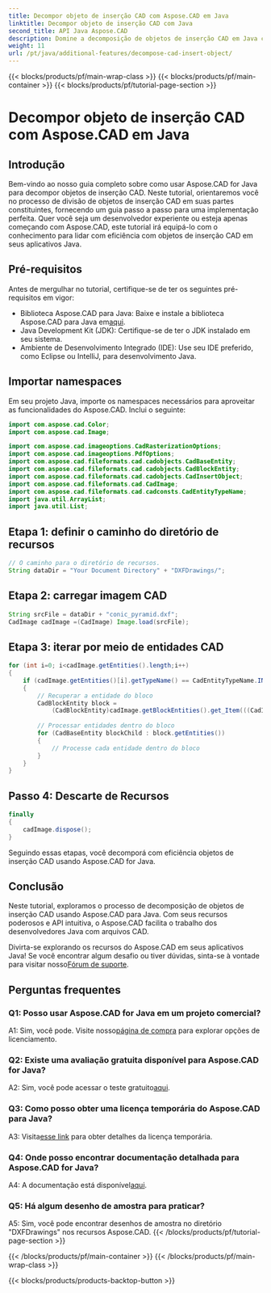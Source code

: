 ```yaml
---
title: Decompor objeto de inserção CAD com Aspose.CAD em Java
linktitle: Decompor objeto de inserção CAD com Java
second_title: API Java Aspose.CAD
description: Domine a decomposição de objetos de inserção CAD em Java com Aspose.CAD. Siga nosso guia passo a passo para um manuseio eficiente. Mergulhe no mundo da manipulação CAD.
weight: 11
url: /pt/java/additional-features/decompose-cad-insert-object/
---
```


{{< blocks/products/pf/main-wrap-class >}}
{{< blocks/products/pf/main-container >}}
{{< blocks/products/pf/tutorial-page-section >}}

# Decompor objeto de inserção CAD com Aspose.CAD em Java

## Introdução

Bem-vindo ao nosso guia completo sobre como usar Aspose.CAD for Java para decompor objetos de inserção CAD. Neste tutorial, orientaremos você no processo de divisão de objetos de inserção CAD em suas partes constituintes, fornecendo um guia passo a passo para uma implementação perfeita. Quer você seja um desenvolvedor experiente ou esteja apenas começando com Aspose.CAD, este tutorial irá equipá-lo com o conhecimento para lidar com eficiência com objetos de inserção CAD em seus aplicativos Java.

## Pré-requisitos

Antes de mergulhar no tutorial, certifique-se de ter os seguintes pré-requisitos em vigor:

- Biblioteca Aspose.CAD para Java: Baixe e instale a biblioteca Aspose.CAD para Java em[aqui](https://releases.aspose.com/cad/java/).
- Java Development Kit (JDK): Certifique-se de ter o JDK instalado em seu sistema.
- Ambiente de Desenvolvimento Integrado (IDE): Use seu IDE preferido, como Eclipse ou IntelliJ, para desenvolvimento Java.

## Importar namespaces

Em seu projeto Java, importe os namespaces necessários para aproveitar as funcionalidades do Aspose.CAD. Inclui o seguinte:

```java
import com.aspose.cad.Color;
import com.aspose.cad.Image;

import com.aspose.cad.imageoptions.CadRasterizationOptions;
import com.aspose.cad.imageoptions.PdfOptions;
import com.aspose.cad.fileformats.cad.cadobjects.CadBaseEntity;
import com.aspose.cad.fileformats.cad.cadobjects.CadBlockEntity;
import com.aspose.cad.fileformats.cad.cadobjects.CadInsertObject;
import com.aspose.cad.fileformats.cad.CadImage;
import com.aspose.cad.fileformats.cad.cadconsts.CadEntityTypeName;
import java.util.ArrayList;
import java.util.List;
```

## Etapa 1: definir o caminho do diretório de recursos

```java
// O caminho para o diretório de recursos.
String dataDir = "Your Document Directory" + "DXFDrawings/";
```

## Etapa 2: carregar imagem CAD

```java
String srcFile = dataDir + "conic_pyramid.dxf";
CadImage cadImage =(CadImage) Image.load(srcFile);
```

## Etapa 3: iterar por meio de entidades CAD

```java
for (int i=0; i<cadImage.getEntities().length;i++)
{
    if (cadImage.getEntities()[i].getTypeName() == CadEntityTypeName.INSERT)
    {
        // Recuperar a entidade do bloco
        CadBlockEntity block =
            (CadBlockEntity)cadImage.getBlockEntities().get_Item(((CadInsertObject)cadImage.getEntities()[i]).getName());
            
        // Processar entidades dentro do bloco
        for (CadBaseEntity blockChild : block.getEntities())
        {
            // Processe cada entidade dentro do bloco
        }
    }
}
```

## Passo 4: Descarte de Recursos

```java
finally
{
    cadImage.dispose();
}
```

Seguindo essas etapas, você decomporá com eficiência objetos de inserção CAD usando Aspose.CAD for Java.

## Conclusão

Neste tutorial, exploramos o processo de decomposição de objetos de inserção CAD usando Aspose.CAD para Java. Com seus recursos poderosos e API intuitiva, o Aspose.CAD facilita o trabalho dos desenvolvedores Java com arquivos CAD.

 Divirta-se explorando os recursos do Aspose.CAD em seus aplicativos Java! Se você encontrar algum desafio ou tiver dúvidas, sinta-se à vontade para visitar nosso[Fórum de suporte](https://forum.aspose.com/c/cad/19).

## Perguntas frequentes

### Q1: Posso usar Aspose.CAD for Java em um projeto comercial?

 A1: Sim, você pode. Visite nosso[página de compra](https://purchase.aspose.com/buy) para explorar opções de licenciamento.

### Q2: Existe uma avaliação gratuita disponível para Aspose.CAD for Java?

 A2: Sim, você pode acessar o teste gratuito[aqui](https://releases.aspose.com/).

### Q3: Como posso obter uma licença temporária do Aspose.CAD para Java?

 A3: Visita[esse link](https://purchase.aspose.com/temporary-license/) para obter detalhes da licença temporária.

### Q4: Onde posso encontrar documentação detalhada para Aspose.CAD for Java?

 A4: A documentação está disponível[aqui](https://reference.aspose.com/cad/java/).

### Q5: Há algum desenho de amostra para praticar?

A5: Sim, você pode encontrar desenhos de amostra no diretório "DXFDrawings" nos recursos Aspose.CAD.
{{< /blocks/products/pf/tutorial-page-section >}}

{{< /blocks/products/pf/main-container >}}
{{< /blocks/products/pf/main-wrap-class >}}

{{< blocks/products/products-backtop-button >}}
